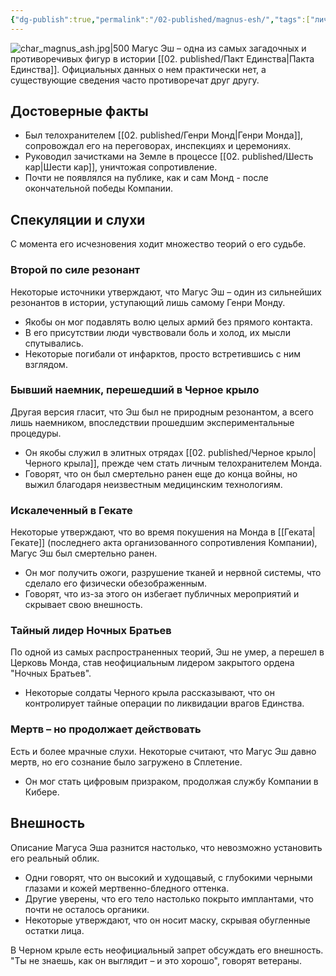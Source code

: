 ```yaml
---
{"dg-publish":true,"permalink":"/02-published/magnus-esh/","tags":["личность"]}
---
```


![char_magnus_ash.jpg|500](/img/user/09.%20files/char_magnus_ash.jpg)
Магус Эш – одна из самых загадочных и противоречивых фигур в истории [[02. published/Пакт Единства\|Пакта Единства]]. Официальных данных о нем практически нет, а существующие сведения часто противоречат друг другу.

## Достоверные факты
- Был телохранителем [[02. published/Генри Монд\|Генри Монда]], сопровождал его на переговорах, инспекциях и церемониях.
- Руководил зачистками на Земле в процессе [[02. published/Шесть кар\|Шести кар]], уничтожая сопротивление.
- Почти не появлялся на публике, как и сам Монд - после окончательной победы Компании.

## Спекуляции и слухи
С момента его исчезновения ходит множество теорий о его судьбе.

### Второй по силе резонант
Некоторые источники утверждают, что Магус Эш – один из сильнейших резонантов в истории, уступающий лишь самому Генри Монду.

- Якобы он мог подавлять волю целых армий без прямого контакта.
- В его присутствии люди чувствовали боль и холод, их мысли спутывались.
- Некоторые погибали от инфарктов, просто встретившись с ним взглядом.

### Бывший наемник, перешедший в Черное крыло
Другая версия гласит, что Эш был не природным резонантом, а всего лишь наемником, впоследствии прошедшим экспериментальные процедуры.

- Он якобы служил в элитных отрядах [[02. published/Черное крыло\|Черного крыла]], прежде чем стать личным телохранителем Монда.
- Говорят, что он был смертельно ранен еще до конца войны, но выжил благодаря неизвестным медицинским технологиям.
### Искалеченный в Гекате
Некоторые утверждают, что во время покушения на Монда в [[Геката\|Гекате]] (последнего акта организованного сопротивления Компании), Магус Эш был смертельно ранен.

- Он мог получить ожоги, разрушение тканей и нервной системы, что сделало его физически обезображенным.
- Говорят, что из-за этого он избегает публичных мероприятий и скрывает свою внешность.
### Тайный лидер Ночных Братьев
По одной из самых распространенных теорий, Эш не умер, а перешел в Церковь Монда, став неофициальным лидером закрытого ордена "Ночных Братьев".

- Некоторые солдаты Черного крыла рассказывают, что он контролирует тайные операции по ликвидации врагов Единства.
### Мертв – но продолжает действовать
Есть и более мрачные слухи. Некоторые считают, что Магус Эш давно мертв, но его сознание было загружено в Сплетение.

- Он мог стать цифровым призраком, продолжая службу Компании в Кибере.
## Внешность
Описание Магуса Эша разнится настолько, что невозможно установить его реальный облик.

- Одни говорят, что он высокий и худощавый, с глубокими черными глазами и кожей мертвенно-бледного оттенка.
- Другие уверены, что его тело настолько покрыто имплантами, что почти не осталось органики.
- Некоторые утверждают, что он носит маску, скрывая обугленные остатки лица.

В Черном крыле есть неофициальный запрет обсуждать его внешность. "Ты не знаешь, как он выглядит – и это хорошо", говорят ветераны.
